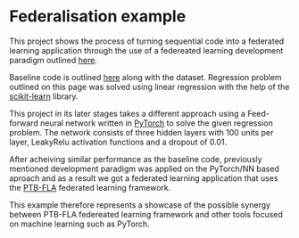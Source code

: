 # Federalisation example

This project shows the process of turning sequential code into a federated learning application through the use of a federeated learning development paradigm outlined [here](https://arxiv.org/abs/2310.05102).

Baseline code is outlined [here](https://www.kaggle.com/code/alokevil/non-linear-regression) along with the dataset. Regression problem outlined on this page was solved using linear regression with the help of the [scikit-learn](https://scikit-learn.org/1.5/index.html) library.

This project in its later stages takes a different approach using a Feed-forward neural network written in [PyTorch](https://pytorch.org) to solve the given regression problem. The network consists of three hidden layers with 100 units per layer, LeakyRelu activation functions and a dropout of 0.01.

After acheiving similar performance as the baseline code, previously mentioned development paradigm was applied on the PyTorch/NN based aproach and as a result we got a federated learning application that uses the [PTB-FLA](https://github.com/miroslav-popovic/ptbfla?tab=readme-ov-file) federated learning framework.

This example therefore represents a showcase of the possible synergy between PTB-FLA federeated learning framework and other tools focused on machine learning such as PyTorch. 
